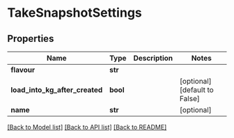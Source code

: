 # TakeSnapshotSettings

## Properties
Name | Type | Description | Notes
------------ | ------------- | ------------- | -------------
**flavour** | **str** |  | 
**load_into_kg_after_created** | **bool** |  | [optional] [default to False]
**name** | **str** |  | [optional] 

[[Back to Model list]](../README.md#documentation-for-models) [[Back to API list]](../README.md#documentation-for-api-endpoints) [[Back to README]](../README.md)


